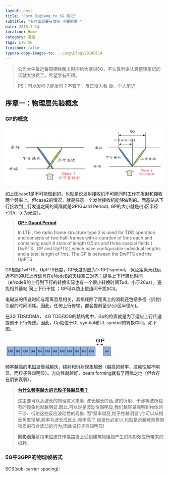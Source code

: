 ```yaml
---
layout: post
title: "Form BigBang to 5G 笔记"
subtitle: "有付出就要有收获 不要偷懒 "
date: 2018-1-14
location: Home
category: 通信
tags: LTE 5G 
finished: false
typora-copy-images-to: ..\img\blog\20180114
---
```


> 公司大牛最近每周牺牲晚上时间给大家讲5G，不认真听讲认真整理笔记的话就太浪费了。希望学有所得。
>
> PS：可以发吗？能发吗？不管了，反正没人看 :sweat_smile:。个人笔记

## 序章一：物理层先验概念

### GP的概念

![1516666144348](../img/blog/20180114/1516666144348.png)

如上图case1是不可能做到的，也就是说发射接收机不可能同时工作在发射和接收两个频率上。但case2的情况，就是任意一个发射接收机能够做到的。而基站从下行接收到上行发送之间的间隔就是GP(Guard Period). GP的大小就是(小区半径\*2)/c（c为光速）。

> **[GP – Guard Period](http://blog.csdn.net/wo17fang/article/details/41787909)**
>
> In LTE , the radio frame structure type 2 is used for TDD operation and consists of two half-frames with a duration of 5ms each and containing each 8 slots of length 0.5ms and three special fields ( DwPTS , GP and UpPTS ) which have configurable individual lengths and a total length of 1ms. The GP is between the DwPTS and the UpPTS.

GP根据DwPTS、UpPTS长度，GP长度对应为1~10个symbol。 保证距离天线远近不同的UE上行信号在eNodeB的天线空口对齐；提供上下行转化时间 （eNodeB的上行到下行的转换实际也有一个很小转换时间Tud，小于20us），避免相邻基站 间上下行干扰 ；GP可以防止信道间干扰(ICI)。

电磁波的传送时间与距离息息相关，其损耗除了距离上的消耗还包括多径（折射）引起的时间消耗。因此，任何上行传输，都会提前至少(小区半径/c)。

在3G TDSCDMA， 4G TDD和5G的帧结构中，Gp的位置就是为了适应上行传送提前于下行传送。因此，Gp就位于DL symbol和UL symbol的转换中间，如下图。

![1516667162404](../img/blog/20180114/1516667162404.png)

频率越高的电磁波衰减越快，绕射和衍射现象越弱（越高的频率，波动性越不明显，而粒子性越明显）。方向性就越好，beam forming就有了用武之地（但会存在阴影衰弱）。

>**[为什么频率越大的光粒子性越显著？](https://zhidao.baidu.com/question/1831757384588954340.html)**
>
>这主要可以从波长的物理意义来看.
>波长越长的话,波的衍射、干涉等波所独有的现象也就越明显.因此,可以说是波动性越明显,我们越容易观察到物体的干涉、衍射这些反应波动性的现象.
>而“频率越高,粒子性越明显”,你可以从相反角度理解,频率与波长成反比,频率高了,起波长必定小,也就是说越难观察到物质的符合波动的行为,因此说粒子性越明显!
>
>**阴影衰落**是指电磁波在传播路径上受到建筑物阻挡产生的阴影效应所带来的损耗。

### 5G中3GPP的物理帧格式

SCS(sub-carrier spacing):

